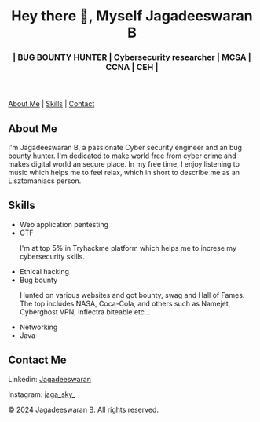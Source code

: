 <!DOCTYPE html>
<html lang="en">
<head>
    <meta charset="UTF-8">
    <meta name="viewport" content="width=device-width, initial-scale=1.0">
</head>
<body>
    <header>
        <h1 align="center">Hey there 👋, Myself Jagadeeswaran B</h1>
        <h3 align="center">| BUG BOUNTY HUNTER | Cybersecurity researcher | MCSA | CCNA | CEH |</h3>
    </header>
    <nav>
        <a href="#about">About Me</a> | <a href="#skills">Skills</a> | <a href="#contact">Contact</a>
    </nav>
    <section id="about">
        <h2>About Me</h2>
        <p>I'm Jagadeeswaran B, a passionate Cyber security engineer and an bug bounty hunter. I'm dedicated to make world free from cyber crime and makes digital world an secure place. In my free time, I enjoy listening to music which helps me to feel relax, which in short to describe me as an Lisztomaniacs person.</p>
    </section>
    <section id="skills">
        <h2>Skills</h2>
        <ul>
            <li>Web application pentesting</li>
            <li>CTF</li>
            <p>I'm at top 5% in Tryhackme platform which helps me to increse my cybersecurity skills.</p>
            <li>Ethical hacking</li>
            <li>Bug bounty</li>
            <p>Hunted on various websites and got bounty, swag and Hall of Fames. The top includes NASA, Coca-Cola, and others such as Namejet, Cyberghost VPN, inflectra biteable etc...</p>
            <li>Networking</li>
            <li>Java</li>
            <!-- Add more skills as needed -->
        </ul>
    </section>
    <section id="contact">
        <h2>Contact Me</h2>
        <p>Linkedin: <a href = "https://www.linkedin.com/in/jagadeeswaran-b-">Jagadeeswaran</a></p>
        <p>Instagram: <a href = "https://www.instagram.com/jaga_sky_">jaga_sky_</a></p>
        <!-- Add more contact information as needed -->
    </section>
    <footer>
        <p>&copy; 2024 Jagadeeswaran B. All rights reserved.</p>
    </footer>
</body>
</html>
